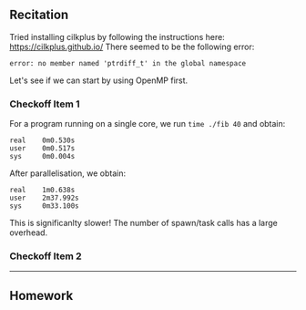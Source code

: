 ## Recitation
Tried installing cilkplus by following the instructions here: <https://cilkplus.github.io/>
There seemed to be the following error:

    error: no member named 'ptrdiff_t' in the global namespace

Let's see if we can start by using OpenMP first.


### Checkoff Item 1
For a program running on a single core, we run `time ./fib 40` and obtain:
    
    real    0m0.530s
    user    0m0.517s
    sys     0m0.004s

After parallelisation, we obtain:

    real    1m0.638s
    user    2m37.992s
    sys     0m33.100s

This is significanlty slower! The number of spawn/task calls has a large overhead.

### Checkoff Item 2

---
## Homework
